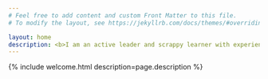 ```yaml
---
# Feel free to add content and custom Front Matter to this file.
# To modify the layout, see https://jekyllrb.com/docs/themes/#overriding-theme-defaults

layout: home
description: <b>I am an active leader and scrappy learner with experience in nearly all fields of engineering.</b> Wether its building the cutting edge of transportation, researching novel materials for use in extreme conditions, or pushing what's possible on a warehouse floor I strive to put my diverse skillset and determined personality to work in an impactful way.
---
```



<!-- notes: 

SteamControllerSynth needs examples 

pages to make before publication: Amber VA, HX8 miniPod

Hobbies: Amazon?? -->

{% include welcome.html description=page.description %}